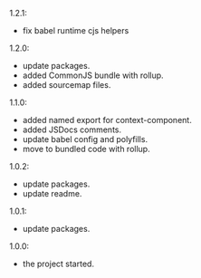 1.2.1:
- fix babel runtime cjs helpers

1.2.0:
- update packages.
- added CommonJS bundle with rollup.
- added sourcemap files.

1.1.0:
- added named export for context-component.
- added JSDocs comments.
- update babel config and polyfills.
- move to bundled code with rollup.

1.0.2:
- update packages.
- update readme.

1.0.1:
- update packages.

1.0.0:
- the project started.